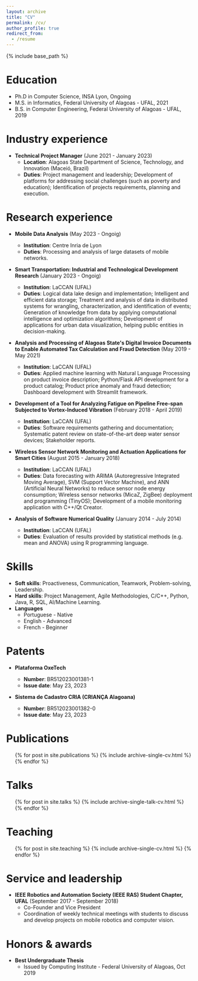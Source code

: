 ```yaml
---
layout: archive
title: "CV"
permalink: /cv/
author_profile: true
redirect_from:
  - /resume
---
```


{% include base_path %}

Education
======
* Ph.D in Computer Science, INSA Lyon, Ongoing
* M.S. in Informatics, Federal University of Alagoas - UFAL, 2021
* B.S. in Computer Engineering, Federal University of Alagoas - UFAL, 2019

Industry experience
======
* **Technical Project Manager** (June 2021 - January 2023)
  * **Location**: Alagoas State Department of Science, Technology, and Innovation (Maceió, Brazil)
  * **Duties**: Project management and leadership; Development of platforms for addressing social challenges (such as poverty and education); Identification of projects requirements, planning and execution.

Research experience
======
* **Mobile Data Analysis** (May 2023 - Ongoig)
  * **Institution**: Centre Inria de Lyon
  * **Duties**: Processing and analysis of large datasets of mobile networks.

* **Smart Transportation: Industrial and Technological Development Research** (January 2023 - Ongoig)
  * **Institution**: LaCCAN (UFAL)
  * **Duties**: Logical data lake design and implementation; Intelligent and efficient data storage; Treatment and analysis of data in distributed systems for wrangling, characterization, and identification of events; Generation of knowledge from data by applying computational intelligence and optimization algorithms; Development of applications for urban data visualization, helping public entities in decision-making.

* **Analysis and Processing of Alagoas State's Digital Invoice Documents to Enable Automated Tax Calculation and Fraud Detection** (May 2019 - May 2021)
  * **Institution**: LaCCAN (UFAL)
  * **Duties**: Applied machine learning with Natural Language Processing on product invoice description; Python/Flask API development for a product catalog; Product price anomaly and fraud detection; Dashboard development with Streamlit framework.

* **Development of a Tool for Analyzing Fatigue on Pipeline Free-span Subjected to Vortex-Induced Vibration** (February 2018 - April 2019)
  * **Institution**: LaCCAN (UFAL)
  * **Duties**: Software requirements gathering and documentation; Systematic patent review on state-of-the-art deep water sensor devices; Stakeholder reports.

* **Wireless Sensor Network Monitoring and Actuation Applications for Smart Cities** (August 2015 - January 2018)
  * **Institution**: LaCCAN (UFAL)
  * **Duties**: Data forecasting with ARIMA (Autoregressive Integrated Moving Average), SVM (Support Vector Machine), and ANN (Artificial Neural Networks) to reduce sensor node energy consumption; Wireless sensor networks (MicaZ, ZigBee) deployment and programming (TinyOS); Development of a mobile monitoring application with C++/Qt Creator.

* **Analysis of Software Numerical Quality** (January 2014 - July 2014)
  * **Institution**: LaCCAN (UFAL)
  * **Duties**: Evaluation of results provided by statistical methods (e.g. mean and ANOVA) using R programming language.

Skills
======
* **Soft skills**: Proactiveness, Communication, Teamwork, Problem-solving, Leadership.
* **Hard skills**: Project Management, Agile Methodologies, C/C++, Python, Java, R, SQL, AI/Machine Learning.
* **Languages**
  * Portuguese - Native
  * English - Advanced
  * French - Beginner

Patents
======
* **Plataforma OxeTech**
  * **Number**: BR512023001381-1
  * **Issue date**: May 23, 2023

* **Sistema de Cadastro CRIA (CRIANÇA Alagoana)**
  * **Number**: BR512023001382-0
  * **Issue date**: May 23, 2023

Publications
======
  <ul>{% for post in site.publications %}
    {% include archive-single-cv.html %}
  {% endfor %}</ul>
  
Talks
======
  <ul>{% for post in site.talks %}
    {% include archive-single-talk-cv.html %}
  {% endfor %}</ul>
  
Teaching
======
  <ul>{% for post in site.teaching %}
    {% include archive-single-cv.html %}
  {% endfor %}</ul>
  
Service and leadership
======
* **IEEE Robotics and Automation Society (IEEE RAS) Student Chapter, UFAL** (September 2017 - September 2018)
  * Co-Founder and Vice President
  * Coordination of weekly technical meetings with students to discuss and develop projects on mobile robotics and computer vision.

Honors & awards
======

* **Best Undergraduate Thesis**
  * Issued by Computing Institute - Federal University of Alagoas, Oct 2019
